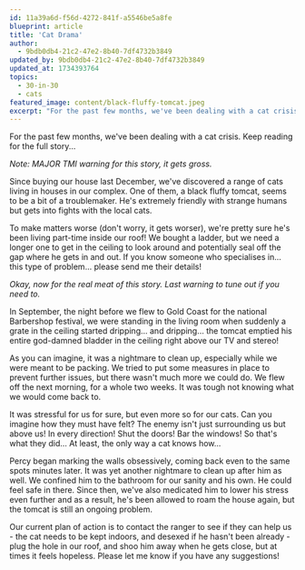 ```yaml
---
id: 11a39a6d-f56d-4272-841f-a5546be5a8fe
blueprint: article
title: 'Cat Drama'
author:
  - 9bdb0db4-21c2-47e2-8b40-7df4732b3849
updated_by: 9bdb0db4-21c2-47e2-8b40-7df4732b3849
updated_at: 1734393764
topics:
  - 30-in-30
  - cats
featured_image: content/black-fluffy-tomcat.jpeg
excerpt: "For the past few months, we've been dealing with a cat crisis. Keep reading for the full story..."
---
```

For the past few months, we've been dealing with a cat crisis. Keep reading for the full story...

_Note: MAJOR TMI warning for this story, it gets gross._

Since buying our house last December, we've discovered a range of cats living in houses in our complex. One of them, a black fluffy tomcat, seems to be a bit of a troublemaker. He's extremely friendly with strange humans but gets into fights with the local cats.

To make matters worse (don't worry, it gets worser), we're pretty sure he's been living part-time inside our roof! We bought a ladder, but we need a longer one to get in the ceiling to look around and potentially seal off the gap where he gets in and out. If you know someone who specialises in... this type of problem... please send me their details!

_Okay, now for the real meat of this story. Last warning to tune out if you need to._

In September, the night before we flew to Gold Coast for the national Barbershop festival, we were standing in the living room when suddenly a grate in the ceiling started dripping... and dripping... the tomcat emptied his entire god-damned bladder in the ceiling right above our TV and stereo!

As you can imagine, it was a nightmare to clean up, especially while we were meant to be packing. We tried to put some measures in place to prevent further issues, but there wasn't much more we could do. We flew off the next morning, for a whole two weeks. It was tough not knowing what we would come back to.

It was stressful for us for sure, but even more so for our cats. Can you imagine how they must have felt? The enemy isn't just surrounding us but above us! In every direction! Shut the doors! Bar the windows! So that's what they did... At least, the only way a cat knows how... 

Percy began marking the walls obsessively, coming back even to the same spots minutes later. It was yet another nightmare to clean up after him as well. We confined him to the bathroom for our sanity and his own. He could feel safe in there. Since then, we've also medicated him to lower his stress even further and as a result, he's been allowed to roam the house again, but the tomcat is still an ongoing problem.

Our current plan of action is to contact the ranger to see if they can help us - the cat needs to be kept indoors, and desexed if he hasn't been already - plug the hole in our roof, and shoo him away when he gets close, but at times it feels hopeless. Please let me know if you have any suggestions!